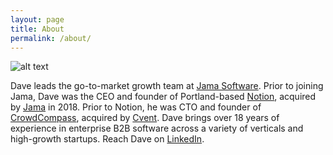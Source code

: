 ```yaml
---
layout: page
title: About
permalink: /about/
---
```

![alt text](https://media.licdn.com/dms/image/C4E03AQGh-YMuMRvTTQ/profile-displayphoto-shrink_200_200/0?e=1539216000&v=beta&t=BsNEXGpadiltIQuG-2e6FUgVn7GXTLTgPX2uUDO4swc "Dave Shanley")

Dave leads the go-to-market growth team at [Jama Software](https://jamasoftware.com). Prior to joining Jama, Dave was the CEO and founder of Portland-based [Notion](https://www.crunchbase.com/organization/notion-3#section-overview), acquired by [Jama](https://jamasoftware.com) in 2018. Prior to Notion, he was CTO and founder of [CrowdCompass](https://crowdcompass.com), acquired by [Cvent](https://cvent.com). Dave brings over 18 years of experience in enterprise B2B software across a variety of verticals and high-growth startups. Reach Dave on [LinkedIn](https://www.linkedin.com/in/dshanley/).
